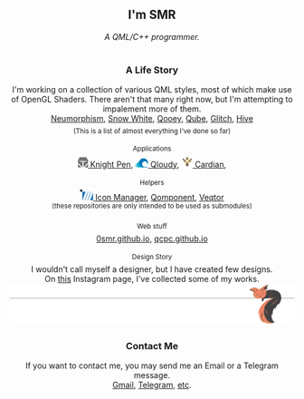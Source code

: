 <div align="center">

<h2><b>I'm SMR</b></h2>
<i>A QML/C++ programmer.</i><br><br>
<h3>A Life Story</h3>
I'm working on a collection of various QML styles,
most of which make use of OpenGL Shaders.
There aren't that many right now, but I'm attempting to impalement more of them.<br>
<a href="https://github.com/0smr/qml-neumorphism">Neumorphism</a>,
<a href="https://github.com/0smr/qml-snow-white">Snow White</a>,
<a href="https://github.com/0smr/qooey">Qooey</a>,
<a href="https://github.com/0smr/qube">Qube</a>,
<a href="https://github.com/0smr/glitch">Glitch</a>,
<a href="https://github.com/0smr/hive">Hive</a><br>
<sub>(This is a list of almost everything I've done so far)</sub>
<br><br>
<sup>Applications</sup><br>
<a href="https://github.com/0smr/knight-pen">
<img src="logo/knight-pen.svg" width="18px"> Knight Pen</a>,
<a href="https://github.com/0smr/qloudy">
<img src="logo/qloudy.svg" width="23px"> Qloudy</a>,
<a href="https://github.com/0smr/cardian">
<img src="logo/cardian.svg" width="20px"> Cardian</a>,<br><br>
<sup>Helpers</sup><br>
<a href="https://github.com/0smr/icon-manager">
<img src="logo/icon-manager.svg" width="23px"> Icon Manager</a>,
<a href="https://github.com/0smr/qomponent">Qomponent</a>,
<a href="https://github.com/0smr/veqtor">Veqtor</a><br>
<sup>(these repositories are only intended to be used as submodules)</sup>
<br><br>
<sup>Web stuff</sup><br>
<a href="https://0smr.github.io">0smr.github.io</a>,
<a href="https://qcpc.github.io">qcpc.github.io</a>
<br><br>
<sup>Design Story</sup><br>
I wouldn't call myself a designer, but I have created few designs.<br>
On <a href="https://www.instagram.com/one.red.little.fish">this</a>
Instagram page, I've collected some of my works.
<img src="logo/sleeping-fox.svg">
<h3>Contact Me</h3>
If you want to contact me, you may send me an Email or a Telegram message.<br>
<a href="mailto:seyyedmortezarazavi76@gmail.com">Gmail</a>,
<a href="s_m_r0.t.me">Telegram</a>,
<a href="https://0smr.github.io#contactMe">etc</a>.
</div>
